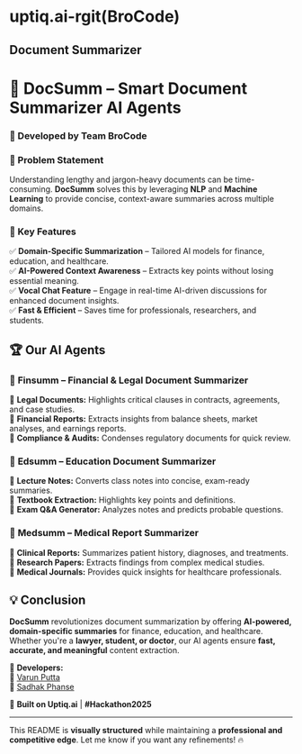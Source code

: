 # uptiq.ai-rgit(BroCode)
## Document Summarizer

# 🚀 DocSumm – Smart Document Summarizer AI Agents  

### 🤖 Developed by Team **BroCode**  

### 📌 Problem Statement  
Understanding lengthy and jargon-heavy documents can be time-consuming. **DocSumm** solves this by leveraging **NLP** and **Machine Learning** to provide concise, context-aware summaries across multiple domains.  

### 🌟 Key Features  
✅ **Domain-Specific Summarization** – Tailored AI models for finance, education, and healthcare.  
✅ **AI-Powered Context Awareness** – Extracts key points without losing essential meaning.  
✅ **Vocal Chat Feature** – Engage in real-time AI-driven discussions for enhanced document insights.  
✅ **Fast & Efficient** – Saves time for professionals, researchers, and students.  

## 🏆 Our AI Agents  

### 🔹 **Finsumm** – Financial & Legal Document Summarizer  
🔹 **Legal Documents:** Highlights critical clauses in contracts, agreements, and case studies.  
🔹 **Financial Reports:** Extracts insights from balance sheets, market analyses, and earnings reports.  
🔹 **Compliance & Audits:** Condenses regulatory documents for quick review.  
 

### 🔹 **Edsumm** – Education Document Summarizer  
🔹 **Lecture Notes:** Converts class notes into concise, exam-ready summaries.  
🔹 **Textbook Extraction:** Highlights key points and definitions.  
🔹 **Exam Q&A Generator:** Analyzes notes and predicts probable questions.  
 

### 🔹 **Medsumm** – Medical Report Summarizer  
🔹 **Clinical Reports:** Summarizes patient history, diagnoses, and treatments.  
🔹 **Research Papers:** Extracts findings from complex medical studies.  
🔹 **Medical Journals:** Provides quick insights for healthcare professionals.  


## 💡 Conclusion  
**DocSumm** revolutionizes document summarization by offering **AI-powered, domain-specific summaries** for finance, education, and healthcare. Whether you're a **lawyer, student, or doctor**, our AI agents ensure **fast, accurate, and meaningful** content extraction.  

🔗 **Developers:**  
📩 [Varun Putta](mailto:varunputta1511@gmail.com)  
📩 [Sadhak Phanse](mailto:sadhakmp11@gmail.com)  

🚀 **Built on Uptiq.ai** | **#Hackathon2025**  

---

This README is **visually structured** while maintaining a **professional and competitive edge**. Let me know if you want any refinements! 🔥
